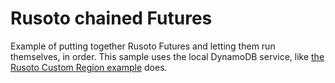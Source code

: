 # Rusoto chained Futures

Example of putting together Rusoto Futures and letting them run themselves, in order. This sample uses the local DynamoDB service, like [the Rusoto Custom Region example](https://github.com/matthewkmayer/matthewkmayer.github.io/tree/master/samples/rusoto-local-dynamodb) does.


